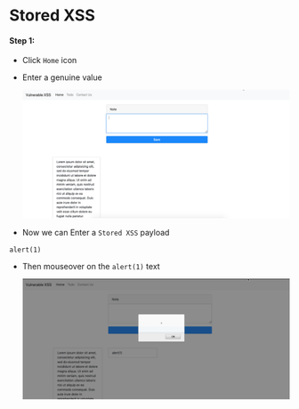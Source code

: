 # Stored XSS

#### Step 1:

* Click `Home` icon
* Enter a genuine value

   ![Stored Based](img/stored_xss_1.png)

* Now we can Enter a `Stored XSS` payload

```commandline
alert(1)
```

* Then mouseover on the `alert(1)` text

    ![DOM Based](img/stored_xss_2.png)
